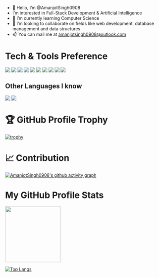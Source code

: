 - 👋 Hello, I’m @AmanjotSingh0908
-  I’m interested in Full-Stack Development & Artificial Intelligence
- 🌱 I’m currently learning Computer Science
- 💞️ I’m looking to collaborate on fields like web development, database management and data structures
- 📫 You can mail me at amanjotsingh0908@outlook.com

# Tech & Tools Preference

<img src="https://img.shields.io/badge/-JavaScript-eed718?style=flat&logo=javascript&logoColor=ffffff"> <img src="https://img.shields.io/badge/-React-000000?style=flat&logo=react&logoColor=00c8ff">
<img src="https://img.shields.io/badge/-Express.js-787878?style=flat">
<img src="https://img.shields.io/badge/-Node.js-3C873A?style=flat&logo=Node.js&logoColor=white">
<img src="https://img.shields.io/badge/-MySQL-F29111?style=flat&logo=mysql&logoColor=FFFFFF">
<img src = "https://img.shields.io/badge/-HTML5-E34F26?style=flat&logo=html5&logoColor=white"> <img src = "https://img.shields.io/badge/-CSS3-1572B6?style=flat&logo=css3&logoColor=white">
<img src="http://img.shields.io/badge/-Git-F1502F?style=flat&logo=git&logoColor=FFFFFF">
<img src="http://img.shields.io/badge/-Github-000000?style=flat&logo=github&logoColor=FFFFFF">
<img src="http://img.shields.io/badge/-VS%20Code-007ACC?style=flat&logo=visual%20studio%20code&logoColor=white">


## Other Languages I know
<img src="https://img.shields.io/badge/-C%20&%20C++-659ad2?style=flat&logo=c%2B%2B&logoColor=ffffff"> <img src="https://img.shields.io/badge/-Python-black?style=flat&logo=python&logoColor=white">


# 🏆 GitHub Profile Trophy
[![trophy](https://github-profile-trophy.vercel.app/?username=AmanjotSingh0908&theme=dracula&title=Commits)](https://github.com/AmanjotSingh0908)

# 📈 Contribution
[![AmanjotSingh0908's github activity graph](https://activity-graph.herokuapp.com/graph?username=AmanjotSingh0908&theme=react-dark)](https://github.com/AmanjotSignh0908)

# My GitHub Profile Stats
<img height="180em" src="https://github-readme-stats.vercel.app/api?username=AmanjotSingh0908&hide=contribs,prs&theme=radical&show_icons=true&hide_border=true&&count_private=true&include_all_commits=true" />

[![Top Langs](https://github-readme-stats.vercel.app/api/top-langs/?username=AmanjotSingh0908)](https://github.com/AmanjotSingh0908)

